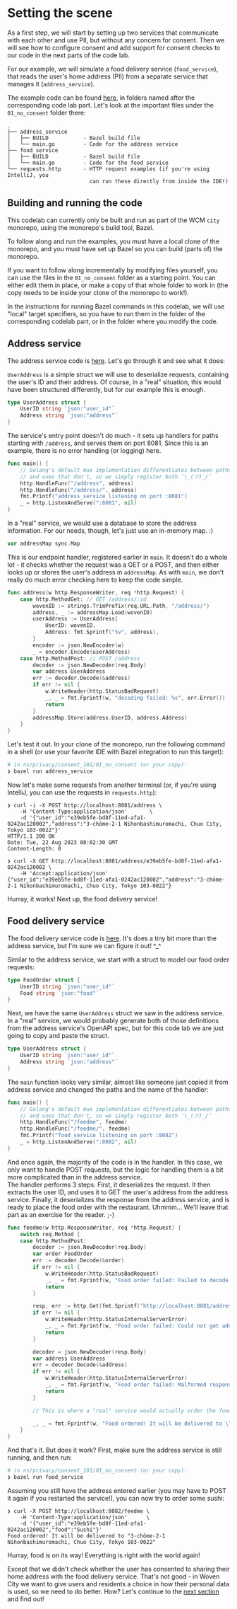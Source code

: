 # Setting the scene

[address_service_code]: https://github.com/wp-wcm/city/blob/main/ns/privacy/consent_101/01_no_consent/address_service/main.go
[consent_101_code]: https://github.com/wp-wcm/city/blob/main/ns/privacy/consent_101
[food_service_code]: https://github.com/wp-wcm/city/blob/main/ns/privacy/consent_101/01_no_consent/food_service/main.go

As a first step, we will start by setting up two services that communicate with
each other and use PII, but without any concern for consent. Then we will see
how to configure consent and add support for consent checks to our code in the
next parts of the code lab.

For our example, we will simulate a food delivery service (`food_service`), that
reads the user's home address (PII) from a separate service that manages it
(`address_service`).

The example code can be found [here][consent_101_code], in folders named after
the corresponding code lab part. Let's look at the important files under the
`01_no_consent` folder there:

```
.
├── address_service
│   ├── BUILD           - Bazel build file
│   └── main.go         - Code for the address service
├── food_service
│   ├── BUILD           - Bazel build file
│   └── main.go         - Code for the food service
└── requests.http       - HTTP request examples (if you're using IntelliJ, you
                          can run these directly from inside the IDE!)      
```

## Building and running the code

This codelab can currently only be built and run as part of the WCM `city`
monorepo, using the monorepo's build tool, Bazel.

To follow along and run the examples, you must have a local clone of the
monorepo, and you must have set up Bazel so you can build (parts of) the
monorepo.

If you want to follow along incrementally by modifying files yourself, you
can use the files in the `01_no_consent` folder as a starting point. You can
either edit them in place, or make a copy of that whole folder to work in
(the copy needs to be inside your clone of the monorepo to work!).

In the instructions for running Bazel commands in this codelab, we will use
"local" target specifiers, so you have to run them in the folder of the
corresponding codelab part, or in the folder where you modify the code.

## Address service

The address service code is [here][address_service_code]. Let's go through it
and see what it does:

`UserAddress` is a simple struct we will use to deserialize requests, containing
the user's ID and their address. Of course, in a "real" situation, this would
have been structured differently, but for our example this is enough.

```go
type UserAddress struct {
	UserID string `json:"user_id"`
	Address string `json:"address"`
}
```

The service's entry point doesn't do much - it sets up handlers for paths
starting with `/address`, and serves them on port 8081. Since this is an
example, there is no error handling (or logging) here.

```go
func main() {
	// Golang's default mux implementation differentiates between paths containing trailing slashes
	// and ones that don't, so we simply register both ¯\_(ツ)_/¯
	http.HandleFunc("/address", address)
	http.HandleFunc("/address/", address)
	fmt.Printf("address_service listening on port :8081")
	_ = http.ListenAndServe(":8081", nil)
}
```

In a "real" service, we would use a database to store the address information.
For our needs, though, let's just use an in-memory map. :)

```go
var addressMap sync.Map
```

This is our endpoint handler, registered earlier in `main`. It doesn't do a
whole lot - it checks whether the request was a GET or a POST, and then either
looks up or stores the user's address in `addressMap`. As with `main`, we don't
really do much error checking here to keep the code simple.

```go
func address(w http.ResponseWriter, req *http.Request) {
    case http.MethodGet: // GET /address/:id
        wovenID := strings.TrimPrefix(req.URL.Path, "/address/")
        address, _ := addressMap.Load(wovenID)
        userAddress := UserAddress{
            UserID: wovenID,
            Address: fmt.Sprintf("%v", address),
        }
        encoder := json.NewEncoder(w)
        _ = encoder.Encode(userAddress)
    case http.MethodPost: // POST /address
        decoder := json.NewDecoder(req.Body)
        var address UserAddress
        err := decoder.Decode(&address)
        if err != nil {
            w.WriteHeader(http.StatusBadRequest)
            _, _ = fmt.Fprintf(w, "decoding failed: %s", err.Error())
            return
        }
        addressMap.Store(address.UserID, address.Address)
    }
}
```

Let's test it out. In your clone of the monorepo, run the following command in
a shell (or use your favorite IDE with Bazel integration to run this target):

```sh
# in ns/privacy/consent_101/01_no_consent (or your copy):
❯ bazel run address_service
```

Now let's make some requests from another terminal (or, if you're using
IntelliJ, you can use the requests in `requests.http`):

```
❯ curl -i -X POST http://localhost:8081/address \
    -H 'Content-Type:application/json'       \
    -d '{"user_id":"e39eb5fe-bd8f-11ed-afa1-0242ac120002","address":"3-chōme-2-1 Nihonbashimuromachi, Chuo City, Tokyo 103-0022"}'
HTTP/1.1 200 OK
Date: Tue, 22 Aug 2023 08:02:30 GMT
Content-Length: 0

❯ curl -X GET http://localhost:8081/address/e39eb5fe-bd8f-11ed-afa1-0242ac120002 \
    -H 'Accept:application/json'
{"user_id":"e39eb5fe-bd8f-11ed-afa1-0242ac120002","address":"3-chōme-2-1 Nihonbashimuromachi, Chuo City, Tokyo 103-0022"}
```

Hurray, it works! Next up, the food delivery service!

## Food delivery service

The food delivery service code is [here][food_service_code]. It's does a tiny
bit more than the address service, but I'm sure we can figure it out! ^_^

Similar to the address service, we start with a struct to model our food order
requests:

```go
type FoodOrder struct {
	UserID string `json:"user_id"`
	Food string `json:"food"`
}
```

Next, we have the same `UserAddress` struct we saw in the address service. In
a "real" service, we would probably generate both of those definitions from the
address service's OpenAPI spec, but for this code lab we are just going to copy
and paste the struct.

```go
type UserAddress struct {
	UserID string `json:"user_id"`
	Address string `json:"address"`
}
```

The `main` function looks very similar, almost like someone just copied it from
address service and changed the paths and the name of the handler:

```go
func main() {
	// Golang's default mux implementation differentiates between paths containing trailing slashes
	// and ones that don't, so we simply register both ¯\_(ツ)_/¯
	http.HandleFunc("/feedme", feedme)
	http.HandleFunc("/feedme/", feedme)
	fmt.Printf("food_service listening on port :8082")
	_ = http.ListenAndServe(":8082", nil)
}
```

And once again, the majority of the code is in the handler. In this case, we
only want to handle POST requests, but the logic for handling them is a bit more
complicated than in the address service.  
The handler performs 3 steps: First, it deserializes the request. It then
extracts the user ID, and uses it to GET the user's address from the address
service. Finally, it deserializes the response from the address service, and is
ready to place the food order with the restaurant. Uhmmm... We'll leave that
part as an exercise for the reader. ;-)

```go
func feedme(w http.ResponseWriter, req *http.Request) {
    switch req.Method {
    case http.MethodPost:
        decoder := json.NewDecoder(req.Body)
        var order FoodOrder
        err := decoder.Decode(&order)
        if err != nil {
            w.WriteHeader(http.StatusBadRequest)
            _, _ = fmt.Fprintf(w, "Food order failed: Failed to decode request. error: %s", err)
            return
        }

        resp, err := http.Get(fmt.Sprintf("http://localhost:8081/address/%s", order.UserID))
        if err != nil {
            w.WriteHeader(http.StatusInternalServerError)
            _, _ = fmt.Fprintf(w, "Food order failed: Could not get address. error: %s", err)
            return
        }

        decoder = json.NewDecoder(resp.Body)
        var address UserAddress
        err = decoder.Decode(&address)
        if err != nil {
            w.WriteHeader(http.StatusInternalServerError)
            _, _ = fmt.Fprintf(w, "Food order failed: Malformed response from address_service. error: %s", err)
            return
        }

        // This is where a "real" service would actually order the food

        _, _ = fmt.Fprintf(w, "Food ordered! It will be delivered to \"%s\"", address.Address)
    }
}
```

And that's it. But does it work? First, make sure the address service is still
running, and then run:

```sh
# in ns/privacy/consent_101/01_no_consent (or your copy):
❯ bazel run food_service
```

Assuming you still have the address entered earlier (you may have to POST it
again if you restarted the service!), you can now try to order some sushi:

```
❯ curl -X POST http://localhost:8082/feedme \
    -H 'Content-Type:application/json'      \
    -d '{"user_id":"e39eb5fe-bd8f-11ed-afa1-0242ac120002","food":"Sushi"}'
Food ordered! It will be delivered to "3-chōme-2-1 Nihonbashimuromachi, Chuo City, Tokyo 103-0022"
```

Hurray, food is on its way! Everything is right with the world again!

Except that we didn't check whether the user has consented to sharing their
home address with the food delivery service. That's not good - in Woven City we
want to give users and residents a choice in how their personal data is used,
so we need to do better. How? Let's continue to the [next section](02_consent_setup.md)
and find out!
